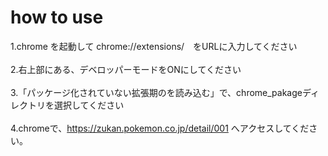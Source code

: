 # how to use

1.chrome を起動して chrome://extensions/　をURLに入力してください<br>
<br>
2.右上部にある、デベロッパーモードをONにしてください<br>
<br>
3.「パッケージ化されていない拡張期のを読み込む」で、chrome_pakageディレクトリを選択してください<br>
<br>
4.chromeで、https://zukan.pokemon.co.jp/detail/001 へアクセスしてください。<br>